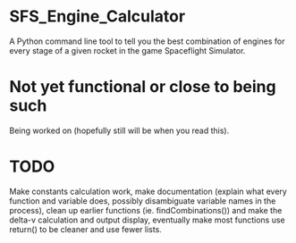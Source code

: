 # SFS_Engine_Calculator
A Python command line tool to tell you the best combination of engines for every stage of a given rocket in the game Spaceflight Simulator.
# Not yet functional or close to being such
Being worked on (hopefully still will be when you read this).
# TODO
Make constants calculation work, make documentation (explain what every function and variable does, possibly disambiguate variable names in the process), clean up earlier functions (ie. findCombinations()) and make the delta-v calculation and output display, eventually make most functions use return() to be cleaner and use fewer lists.
